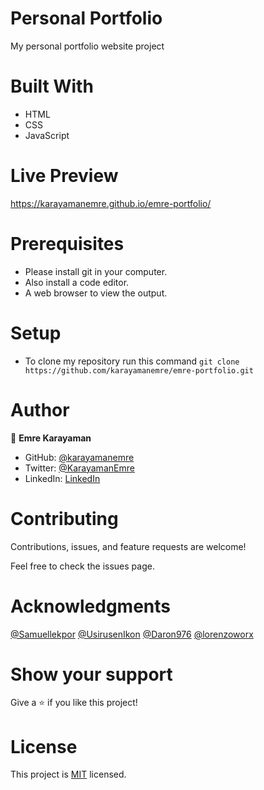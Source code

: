 # Personal Portfolio
 My personal portfolio website project

# Built With
  - HTML
  - CSS
  - JavaScript

# Live Preview

https://karayamanemre.github.io/emre-portfolio/

# Prerequisites
   - Please install git in your computer.
   - Also install a code editor.
   - A web browser to view the output.
   
# Setup
   - To clone my repository run this command `git clone https://github.com/karayamanemre/emre-portfolio.git`  


# Author

👤 **Emre Karayaman**

- GitHub: [@karayamanemre](https://github.com/karayamanemre)
- Twitter: [@KarayamanEmre](https://twitter.com/KarayamanEmre)
- LinkedIn: [LinkedIn](https://www.linkedin.com/in/emre-karayaman-a7b45b243/)

# Contributing

Contributions, issues, and feature requests are welcome!

Feel free to check the issues page.

# Acknowledgments

[@Samuellekpor](https://github.com/Samuellekpor)
[@UsirusenIkon](https://github.com/UsirusenIkon)
[@Daron976](https://github.com/Daron976)
[@lorenzoworx](https://github.com/lorenzoworx)

# Show your support

Give a ⭐️ if you like this project!

# License

This project is [MIT](./LICENSE.md) licensed.
